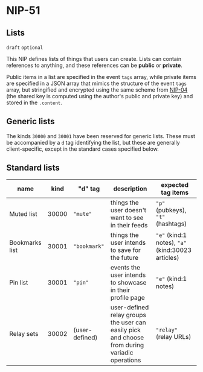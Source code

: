 NIP-51
======

Lists
-----

`draft` `optional`

This NIP defines lists of things that users can create. Lists can contain references to anything, and these references can be **public** or **private**.

Public items in a list are specified in the event `tags` array, while private items are specified in a JSON array that mimics the structure of the event `tags` array, but stringified and encrypted using the same scheme from [NIP-04](04.md) (the shared key is computed using the author's public and private key) and stored in the `.content`.

## Generic lists

The kinds `30000` and `30001` have been reserved for generic lists. These must be accompanied by a `d` tag identifying the list, but these are generally client-specific, except in the standard cases specified below.

## Standard lists

| name           | kind  | "d" tag        | description                                                                                   | expected tag items                                |
| ---            | ---   | ---            | ---                                                                                           | ---                                               |
| Muted list     | 30000 | `"mute"`       | things the user doesn't want to see in their feeds                                            | `"p"` (pubkeys), `"t"` (hashtags)                 |
| Bookmarks list | 30001 | `"bookmark"`   | things the user intends to save for the future                                                | `"e"` (kind:1 notes), `"a"` (kind:30023 articles) |
| Pin list       | 30001 | `"pin"`        | events the user intends to showcase in their profile page                                     | `"e"` (kind:1 notes)                              |
| Relay sets     | 30002 | (user-defined) | user-defined relay groups the user can easily pick and choose from during variadic operations | `"relay"` (relay URLs)                            |
